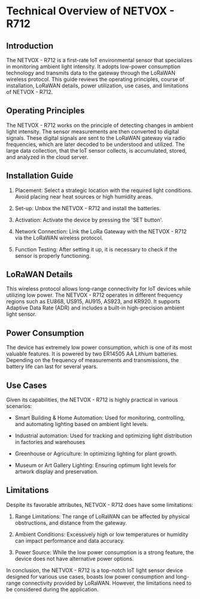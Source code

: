 # Technical Overview of NETVOX - R712 

## Introduction
The NETVOX - R712 is a first-rate IoT environmental sensor that specializes in monitoring ambient light intensity. It adopts low-power consumption technology and transmits data to the gateway through the LoRaWAN wireless protocol. This guide reviews the operating principles, course of installation, LoRaWAN details, power utilization, use cases, and limitations of NETVOX - R712.

## Operating Principles 
The NETVOX - R712 works on the principle of detecting changes in ambient light intensity. The sensor measurements are then converted to digital signals. These digital signals are sent to the LoRaWAN gateway via radio frequencies, which are later decoded to be understood and utilized. The large data collection, that the IoT sensor collects, is accumulated, stored, and analyzed in the cloud server.

## Installation Guide
1. Placement: Select a strategic location with the required light conditions. Avoid placing near heat sources or high humidity areas.

2. Set-up: Unbox the NETVOX - R712 and install the batteries.

3. Activation: Activate the device by pressing the 'SET button'.

4. Network Connection: Link the LoRa Gateway with the NETVOX - R712 via the LoRaWAN wireless protocol.

5. Function Testing: After setting it up, it is necessary to check if the sensor is properly functioning. 

   
## LoRaWAN Details
This wireless protocol allows long-range connectivity for IoT devices while utilizing low power. The NETVOX - R712 operates in different frequency regions such as EU868, US915, AU915, AS923, and KR920. It supports Adaptive Data Rate (ADR) and includes a built-in high-precision ambient light sensor.

## Power Consumption
The device has extremely low power consumption, which is one of its most valuable features. It is powered by two ER14505 AA Lithium batteries. Depending on the frequency of measurements and transmissions, the battery life can last for several years.

## Use Cases
Given its capabilities, the NETVOX - R712 is highly practical in various scenarios:

- Smart Building & Home Automation: Used for monitoring, controlling, and automating lighting based on ambient light levels.

- Industrial automation: Used for tracking and optimizing light distribution in factories and warehouses

- Greenhouse or Agriculture: In optimizing lighting for plant growth.

- Museum or Art Gallery Lighting: Ensuring optimum light levels for artwork display and preservation.

## Limitations
Despite its favorable attributes, NETVOX - R712 does have some limitations:

1. Range Limitations: The range of LoRaWAN can be affected by physical obstructions, and distance from the gateway.

2. Ambient Conditions: Excessively high or low temperatures or humidity can impact performance and data accuracy.

3. Power Source: While the low power consumption is a strong feature, the device does not have alternative power options.

In conclusion, the NETVOX - R712 is a top-notch IoT light sensor device designed for various use cases, boasts low power consumption and long-range connectivity provided by LoRaWAN. However, the limitations need to be considered during the application.